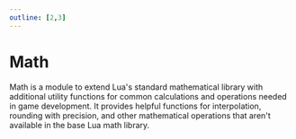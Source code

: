 ```yaml
---
outline: [2,3]
---
```


# Math

Math is a module to extend Lua's standard mathematical library with additional utility functions for common calculations and operations needed in game development. It provides helpful functions for interpolation, rounding with precision, and other mathematical operations that aren't available in the base Lua math library.

<!--@include: ./autodoc/autodoc_shared_functions.md-->